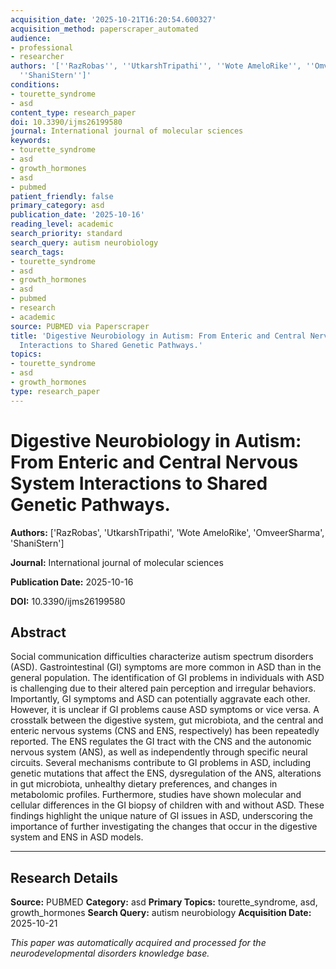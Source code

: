 ```yaml
---
acquisition_date: '2025-10-21T16:20:54.600327'
acquisition_method: paperscraper_automated
audience:
- professional
- researcher
authors: '[''RazRobas'', ''UtkarshTripathi'', ''Wote AmeloRike'', ''OmveerSharma'',
  ''ShaniStern'']'
conditions:
- tourette_syndrome
- asd
content_type: research_paper
doi: 10.3390/ijms26199580
journal: International journal of molecular sciences
keywords:
- tourette_syndrome
- asd
- growth_hormones
- asd
- pubmed
patient_friendly: false
primary_category: asd
publication_date: '2025-10-16'
reading_level: academic
search_priority: standard
search_query: autism neurobiology
search_tags:
- tourette_syndrome
- asd
- growth_hormones
- asd
- pubmed
- research
- academic
source: PUBMED via Paperscraper
title: 'Digestive Neurobiology in Autism: From Enteric and Central Nervous System
  Interactions to Shared Genetic Pathways.'
topics:
- tourette_syndrome
- asd
- growth_hormones
type: research_paper
---
```


# Digestive Neurobiology in Autism: From Enteric and Central Nervous System Interactions to Shared Genetic Pathways.

**Authors:** ['RazRobas', 'UtkarshTripathi', 'Wote AmeloRike', 'OmveerSharma', 'ShaniStern']

**Journal:** International journal of molecular sciences

**Publication Date:** 2025-10-16

**DOI:** 10.3390/ijms26199580

## Abstract

Social communication difficulties characterize autism spectrum disorders (ASD). Gastrointestinal (GI) symptoms are more common in ASD than in the general population. The identification of GI problems in individuals with ASD is challenging due to their altered pain perception and irregular behaviors. Importantly, GI symptoms and ASD can potentially aggravate each other. However, it is unclear if GI problems cause ASD symptoms or vice versa. A crosstalk between the digestive system, gut microbiota, and the central and enteric nervous systems (CNS and ENS, respectively) has been repeatedly reported. The ENS regulates the GI tract with the CNS and the autonomic nervous system (ANS), as well as independently through specific neural circuits. Several mechanisms contribute to GI problems in ASD, including genetic mutations that affect the ENS, dysregulation of the ANS, alterations in gut microbiota, unhealthy dietary preferences, and changes in metabolomic profiles. Furthermore, studies have shown molecular and cellular differences in the GI biopsy of children with and without ASD. These findings highlight the unique nature of GI issues in ASD, underscoring the importance of further investigating the changes that occur in the digestive system and ENS in ASD models.

---

## Research Details

**Source:** PUBMED
**Category:** asd
**Primary Topics:** tourette_syndrome, asd, growth_hormones
**Search Query:** autism neurobiology
**Acquisition Date:** 2025-10-21

*This paper was automatically acquired and processed for the neurodevelopmental disorders knowledge base.*
